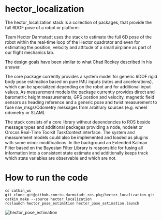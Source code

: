 # hector_localization
The hector_localization stack is a collection of packages, that provide the full 6DOF pose of a robot or platform.

Team Hector Darmstadt uses the stack to estimate the full 6D pose of the robot within the real-time loop of the Hector quadrotor and even for estimating the position, velocity and attitude of a small airplane as part of our flight mechanics lab.

The design goals have been similar to what Chad Rockey described in his answer. 

The core package currently provides a system model for generic 6DOF rigid body pose estimation based on pure IMU inputs (rates and accelerations), which can be specialized depending on the robot and for additional input values. As measurement models the package currently provides direct and barometric height measurements, GPS postion and velocity, magnetic field sensors as heading reference and a generic pose and twist measurement to fuse nav_msgs/Odometry messages from arbitrary sources (e.g. wheel odometry or SLAM).

The stack consists of a core library without dependencies to ROS beside message types and additional packages providing a node, nodelet or Orocos Real-Time Toolkit TaskContext interface. The system and measurement models could also be implemented and loaded as plugins with some minor modifications. In the background an Extended Kalman Filter based on the Bayesian Filter Library is responsible for fusing all information into a consistent state estimate and additionally keeps track which state variables are observable and which are not.


# How to run the code
    cd catkin_ws
    git clone git@github.com:tu-darmstadt-ros-pkg/hector_localization.git
    catkin_make --source hector_localization
    roslaunch hector_pose_estimation hector_pose_estimation.launch 

    
![hector_pose_estimation](https://cloud.githubusercontent.com/assets/3192355/14065311/5b968b2c-f457-11e5-862a-2f42720035b8.png)
